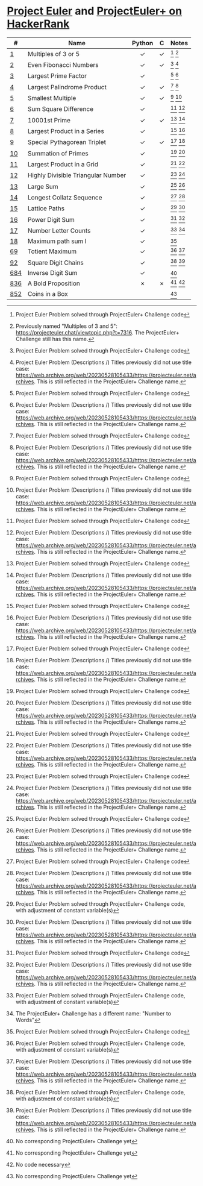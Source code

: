[Project Euler](https://projecteuler.net) and
[ProjectEuler+ on HackerRank](https://www.hackerrank.com/contests/projecteuler)
===============================================================================

| #                                                        | Name                               | Python  |    C    | Notes     |
| -------------------------------------------------------- | ---------------------------------- | :-----: | :-----: | :-------- |
| [1](001%20-%20Multiples%20of%203%20or%205)               | Multiples of 3 or 5                | &check; | &check; | [^1] [^4] |
| [2](002%20-%20Even%20Fibonacci%20Numbers)                | Even Fibonacci Numbers             | &check; | &check; | [^1] [^5] |
| [3](003%20-%20Largest%20Prime%20Factor)                  | Largest Prime Factor               | &check; |         | [^1] [^5] |
| [4](004%20-%20Largest%20Palindrome%20Product)            | Largest Palindrome Product         | &check; | &check; | [^1] [^5] |
| [5](005%20-%20Smallest%20Multiple)                       | Smallest Multiple                  | &check; | &check; | [^1] [^5] |
| [6](006%20-%20Sum%20Square%20Difference)                 | Sum Square Difference              | &check; |         | [^1] [^5] |
| [7](007%20-%2010001st%20Prime)                           | 10001st Prime                      | &check; | &check; | [^1] [^5] |
| [8](008%20-%20Largest%20Product%20in%20a%20Series)       | Largest Product in a Series        | &check; |         | [^1] [^5] |
| [9](009%20-%20Special%20Pythagorean%20Triplet)           | Special Pythagorean Triplet        | &check; | &check; | [^1] [^5] |
| [10](010%20-%20Summation%20of%20Primes)                  | Summation of Primes                | &check; |         | [^1] [^5] |
| [11](011%20-%20Largest%20Product%20in%20a%20Grid)        | Largest Product in a Grid          | &check; |         | [^1] [^5] |
| [12](012%20-%20Highly%20Divisible%20Triangular%20Number) | Highly Divisible Triangular Number | &check; |         | [^1] [^5] |
| [13](013%20-%20Large%20Sum)                              | Large Sum                          | &check; |         | [^1] [^5] |
| [14](014%20-%20Longest%20Collatz%20Sequence)             | Longest Collatz Sequence           | &check; |         | [^1] [^5] |
| [15](015%20-%20Lattice%20Paths)                          | Lattice Paths                      | &check; |         | [^2] [^5] |
| [16](016%20-%20Power%20Digit%20Sum)                      | Power Digit Sum                    | &check; |         | [^1] [^5] |
| [17](017%20-%20Number%20Letter%20Counts)                 | Number Letter Counts               | &check; |         | [^2] [^6] |
| [18](018%20-%20Maximum%20path%20sum%20I)                 | Maximum path sum I                 | &check; |         | [^1]      |
| [69](069%20-%20Totient%20Maximum)                        | Totient Maximum                    | &check; |         | [^2] [^5] |
| [92](092%20-%20Square%20Digit%20Chains)                  | Square Digit Chains                | &check; |         | [^2] [^5] |
| [684](684%20-%20Inverse%20Digit%20Sum)                   | Inverse Digit Sum                  | &check; |         | [^3]      |
| [836](836%20-%20A%20Bold%20Proposition)                  | A Bold Proposition                 | &cross; | &cross; | [^3] [^7] |
| [852](852%20-%20Coins%20in%20a%20Box)                    | Coins in a Box                     |         |         | [^3]      |

[^1]: Project Euler Problem solved through ProjectEuler+ Challenge code
[^2]: Project Euler Problem solved through ProjectEuler+ Challenge code, with adjustment of constant variable(s)
[^3]: No corresponding ProjectEuler+ Challenge yet
[^4]: Previously named "Multiples of 3 and 5": https://projecteuler.chat/viewtopic.php?t=7316.
      The ProjectEuler+ Challenge still has this name.
[^5]: Project Euler Problem (Descriptions /) Titles previously did not use title case:
      https://web.archive.org/web/20230528105433/https://projecteuler.net/archives.
      This is still reflected in the ProjectEuler+ Challenge name.
[^6]: The ProjectEuler+ Challenge has a different name: "Number to Words"
[^7]: No code necessary
